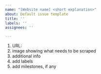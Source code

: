 ```yaml
---
name: "[Website name] <short explanation>"
about: Default issue template
title: ''
labels: ''
assignees: ''

---
```


1. URL: <website to scrape>
2. image showing what needs to be scraped
3. additional info
4. add labels
5. add milestones, if any
